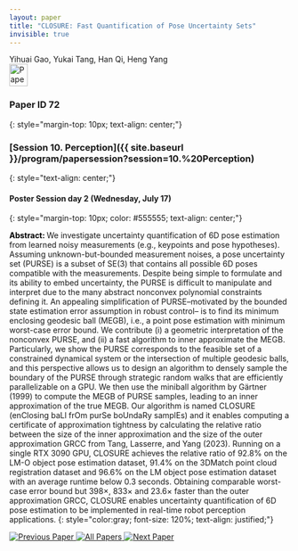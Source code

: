 ```yaml
---
layout: paper
title: "CLOSURE: Fast Quantification of Pose Uncertainty Sets"
invisible: true
---
```

<div class="paper-authors">
<div class="paper-author-box">
    <div class="paper-author-name">Yihuai Gao, Yukai Tang, Han Qi, Heng Yang</div>
    <div class="paper-author-uni"></div>
</div>

</div><div class="paper-pdf">
                <div> <a href="https://www.roboticsproceedings.org/rss20/p072.pdf"><img src="{{ site.baseurl }}/images/paper_link.png" alt="Paper Website" width = "33"  height = "40"/></a> </div>
                </div>

### Paper ID 72
{: style="margin-top: 10px; text-align: center;"}

### [Session 10. Perception]({{ site.baseurl }}/program/papersession?session=10.%20Perception)
{: style="text-align: center;"}

#### Poster Session day 2 (Wednesday, July 17)
{: style="margin-top: 10px; color: #555555; text-align: center;"}

<b style="color: black;">Abstract: </b>We investigate uncertainty quantification of 6D pose estimation from learned noisy measurements (e.g., keypoints and pose hypotheses). Assuming unknown-but-bounded measurement noises, a pose uncertainty set (PURSE) is a subset of SE(3) that contains all possible 6D poses compatible with the measurements. Despite being simple to formulate and its ability to embed uncertainty, the PURSE is difficult to manipulate and interpret due to the many abstract nonconvex polynomial constraints defining it. An appealing simplification of PURSE–motivated by the bounded state estimation error assumption in robust control– is to find its minimum enclosing geodesic ball (MEGB), i.e., a point pose estimation with minimum worst-case error bound. We contribute (i) a geometric interpretation of the nonconvex PURSE, and (ii) a fast algorithm to inner approximate the MEGB. Particularly, we show the PURSE corresponds to the feasible set of a constrained dynamical system or the intersection of multiple geodesic balls, and this perspective allows us to design an algorithm to densely sample the boundary of the PURSE through strategic random walks that are efficiently parallelizable on a GPU. We then use the miniball algorithm by Gärtner (1999) to compute the MEGB of PURSE samples, leading to an inner approximation of the true MEGB. Our algorithm is named CLOSURE (enClosing baLl frOm purSe boUndaRy samplEs) and it enables computing a certificate of approximation tightness by calculating the relative ratio between the size of the inner approximation and the size of the outer approximation GRCC from Tang, Lasserre, and Yang (2023). Running on a single RTX 3090 GPU, CLOSURE achieves the relative ratio of 92.8% on the LM-O object pose estimation dataset, 91.4% on the 3DMatch point cloud registration dataset and 96.6% on the LM object pose estimation dataset with an average runtime below 0.3 seconds. Obtaining comparable worst-case error bound but 398×, 833× and 23.6× faster than the outer approximation GRCC, CLOSURE enables uncertainty quantification of 6D pose estimation to be implemented in real-time robot perception applications.
{: style="color:gray; font-size: 120%; text-align: justified;"}


<div class="paper-menu">
<a href="{{ site.baseurl }}/program/papers/071/"> <img src="{{ site.baseurl }}/images/previous_paper_icon.png" alt="Previous Paper" title="Previous Paper"/> </a>
<a href="{{ site.baseurl }}/program/papers"><img src="{{ site.baseurl }}/images/overview_icon.png" alt="All Papers" title="All Papers"/> </a>
<a href="{{ site.baseurl }}/program/papers/073/"> <img src="{{ site.baseurl }}/images/next_paper_icon.png" alt="Next Paper" title="Next Paper"/> </a>

</div>
